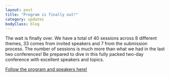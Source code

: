 ```yaml
---
layout: post
title: "Program is finally out!"
category: updates
bodyClass: blog
---
```


The wait is finally over. We have a total of 40 sessions across 8 different themes, 33 comes from invited speakers and 7 from the submission process. The number of sessions is much more than what we had in the last two conferences! Be prepared to dive in this fully packed two-day conference with excellent speakers and topics.

[Follow the program and speakers here!](https://confengine.com/agile-singapore-2016/schedule)
